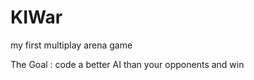 # KIWar
my first multiplay arena game

The Goal :
  code a better AI than your opponents and win
  

